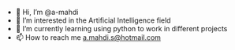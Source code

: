 - 👋 Hi, I’m @a-mahdi
- 👀 I’m interested in the Artificial Intelligence field
- 🌱 I’m currently learning using python to work in different projects
- 📫 How to reach me a.mahdi.s@hotmail.com

<!---
a-mahdi/a-mahdi is a ✨ special ✨ repository because its `README.md` (this file) appears on your GitHub profile.
You can click the Preview link to take a look at your changes.
--->
